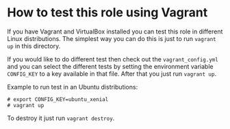 # How to test this role using Vagrant

If you have Vagrant and VirtualBox installed you can test this role in different Linux distributions. 
The simplest way you can do this is just to run `vagrant up` in this directory.

If you would like to do different test then check out the `vagrant_config.yml` and you can select the different tests by setting the environment variable `CONFIG_KEY` to a key available in that file. After that you just run `vagrant up`.

Example to run test in an Ubuntu distributions:

```console
# export CONFIG_KEY=ubuntu_xenial
# vagrant up
```

To destroy it just run `vagrant destroy`.